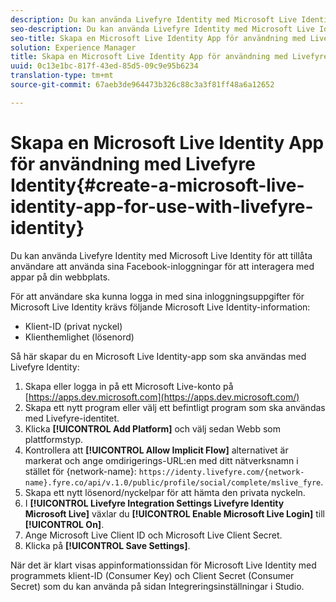 ```yaml
---
description: Du kan använda Livefyre Identity med Microsoft Live Identity för att tillåta användare att använda sina Facebook-inloggningar för att interagera med appar på din webbplats.
seo-description: Du kan använda Livefyre Identity med Microsoft Live Identity för att tillåta användare att använda sina Facebook-inloggningar för att interagera med appar på din webbplats.
seo-title: Skapa en Microsoft Live Identity App för användning med Livefyre Identity
solution: Experience Manager
title: Skapa en Microsoft Live Identity App för användning med Livefyre Identity
uuid: 0c13e1bc-817f-43ed-85d5-09c9e95b6234
translation-type: tm+mt
source-git-commit: 67aeb3de964473b326c88c3a3f81ff48a6a12652

---
```



# Skapa en Microsoft Live Identity App för användning med Livefyre Identity{#create-a-microsoft-live-identity-app-for-use-with-livefyre-identity}

Du kan använda Livefyre Identity med Microsoft Live Identity för att tillåta användare att använda sina Facebook-inloggningar för att interagera med appar på din webbplats.

För att användare ska kunna logga in med sina inloggningsuppgifter för Microsoft Live Identity krävs följande Microsoft Live Identity-information:

* Klient-ID (privat nyckel)
* Klienthemlighet (lösenord)

Så här skapar du en Microsoft Live Identity-app som ska användas med Livefyre Identity:

1. Skapa eller logga in på ett Microsoft Live-konto på [https://apps.dev.microsoft.com](https://apps.dev.microsoft.com/)
1. Skapa ett nytt program eller välj ett befintligt program som ska användas med Livefyre-identitet.
1. Klicka **[!UICONTROL Add Platform]** och välj sedan Webb som plattformstyp.
1. Kontrollera att **[!UICONTROL Allow Implicit Flow]** alternativet är markerat och ange omdirigerings-URL:en med ditt nätverksnamn i stället för {network-name}: `https://identy.livefyre.com/{network-name}.fyre.co/api/v.1.0/public/profile/social/complete/mslive_fyre`.
1. Skapa ett nytt lösenord/nyckelpar för att hämta den privata nyckeln.
1. I **[!UICONTROL Livefyre Integration Settings Livefyre Identity Microsoft Live]** växlar du **[!UICONTROL Enable Microsoft Live Login]** till **[!UICONTROL On]**.
1. Ange Microsoft Live Client ID och Microsoft Live Client Secret.
1. Klicka på **[!UICONTROL Save Settings]**.

När det är klart visas appinformationssidan för Microsoft Live Identity med programmets klient-ID (Consumer Key) och Client Secret (Consumer Secret) som du kan använda på sidan Integreringsinställningar i Studio.
